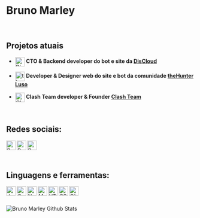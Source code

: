 # Bruno Marley

<br>

## Projetos atuais
- <img align="center" width="25px" alt="DisCloud" src="[https://gblobscdn.gitbook.com/assets%2F-LmveSmUr3rXxq5cvnW5%2F-Lqi6xDE_7ijG6VKAzZX%2F-Lqi7erfEXlqjPVXAN-2%2Fdiscloudlogo.png?alt=media&token=cf8f1f8f-f10f-4519-9c7c-cc8a8816f8ac](https://3321893187-files.gitbook.io/~/files/v0/b/gitbook-x-prod.appspot.com/o/spaces%2FXyXTpMU1aXV70uE9Lqrd%2Fuploads%2FQ8oiKy7Pv8EdEiiNH1Jz%2Ficon.png?alt=media&token=789679df-7fef-4194-8284-dc965ed3d5c7)"> **CTO & Backend developer do bot e site da [DisCloud](https://discloudbot.com)**

- <img align="center" width="25px" alt="theHunter Luso" src="https://thehunterluso.com/public/img/logo.png"> **Developer & Designer web do site e bot da comunidade [theHunter Luso](https://thehunterluso.com)**

- <img align="center" width="25px" alt="Clash Team" src="https://cdn.discordapp.com/avatars/524940132755701760/1fb687e7f6869be5f639700d2326db83.png?size=1024"> **Clash Team developer & Founder [Clash Team](https://clash-team.xyz)**
<br>

## Redes sociais:
[<img align="left" alt="Bruno Marley | YouTube" width="25px" src="https://cdn4.iconfinder.com/data/icons/social-messaging-ui-color-shapes-2-free/128/social-youtube-square1-512.png" />](https://www.youtube.com/channel/UC_tKn6TardcuCCLB98Pe2YQ)
[<img align="left" alt="Bruno Marley | Twitter" width="25px" src="https://image.flaticon.com/icons/png/512/124/124021.png" />](https://twitter.com/BrunoMarley__)
[<img align="left" alt="Bruno Marley | Steam" width="25px" src="https://upload.wikimedia.org/wikipedia/commons/thumb/8/83/Steam_icon_logo.svg/512px-Steam_icon_logo.svg.png" />](https://steamcommunity.com/id/apollogson/)

<br>
<br>
<br>

## Linguagens e ferramentas:
<img align="left" title="Javascript" alt="Javascript" width="25px" src="https://addons-media.operacdn.com/media/CACHE/images/extensions/65/203065/1.2.4.1-rev2/images/0cded3a3276425911d55a2552bf361bf/7852aa99f857cd72012843b4cce5090f.jpg"/>
<img align="left" title="C Sharp" alt="C Sharp" width="25px" src="https://iconape.com/wp-content/png_logo_vector/c-sharp-c-logo.png"/>
<img align="left" title="Node.js" alt="Node.js" width="25px" src="https://cdn.iconscout.com/icon/free/png-512/node-js-1174925.png"/>
<img align="left" title="MongoDB" alt="MongoDB" width="25px" src="https://img.icons8.com/color/452/mongodb.png"/>
<img align="left" title="HTML" alt="HTML" width="25px" src="https://image.flaticon.com/icons/png/512/732/732212.png"/>
<img align="left" title="CSS" alt="CSS" width="25px" src="https://storagemisellf.blob.core.windows.net/images/logo/skills/css-logo.png"/>
<img align="left" title="Git Hub" alt="Git Hub" width="25px" src="https://image.flaticon.com/icons/png/512/25/25231.png"/>
<br>
<br>
<br>

<img align="left" alt="Bruno Marley Github Stats" src="https://github-readme-stats.vercel.app/api?username=Bruno-Marley&show_icons=true&hide_border=true&theme=tokyonight" />
